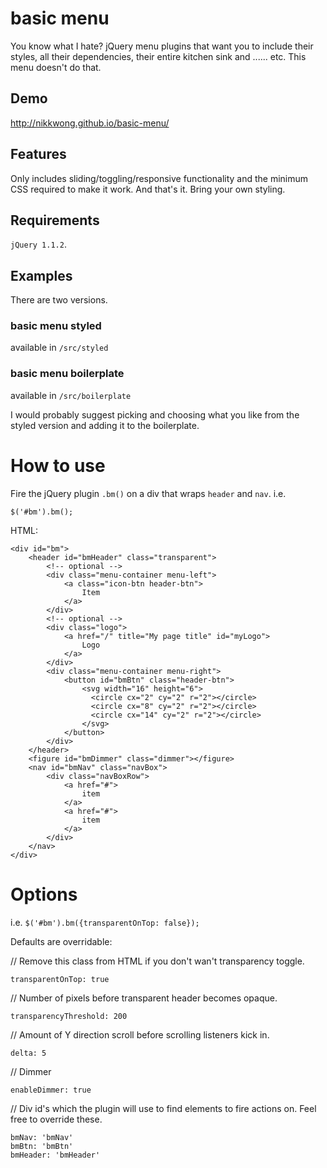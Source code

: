 # basic menu
You know what I hate? jQuery menu plugins that want you to include their styles, all their dependencies, their entire kitchen sink and ...... etc. This menu doesn't do that. 

## Demo

http://nikkwong.github.io/basic-menu/

## Features

Only includes sliding/toggling/responsive functionality and the minimum CSS required to make it work. And that's it. Bring your own styling.

## Requirements

```jQuery 1.1.2```.

## Examples

There are two versions.

### basic menu styled 

available in ```/src/styled```

### basic menu boilerplate

available in ```/src/boilerplate```


I would probably suggest picking and choosing what you like from the styled version and adding it to the boilerplate.


# How to use

Fire the jQuery plugin ```.bm()``` on a div that wraps ```header``` and ```nav```. i.e.

````
$('#bm').bm();
````

HTML: 


````
<div id="bm">
	<header id="bmHeader" class="transparent">
		<!-- optional -->
		<div class="menu-container menu-left">
			<a class="icon-btn header-btn">
				Item
			</a>
		</div>
		<!-- optional -->
		<div class="logo">
			<a href="/" title="My page title" id="myLogo">
				Logo
			</a>
		</div>
		<div class="menu-container menu-right">
			<button id="bmBtn" class="header-btn">
				<svg width="16" height="6">
				  <circle cx="2" cy="2" r="2"></circle>
				  <circle cx="8" cy="2" r="2"></circle>
				  <circle cx="14" cy="2" r="2"></circle>
				</svg>
			</button>
		</div>
	</header>
	<figure id="bmDimmer" class="dimmer"></figure>
	<nav id="bmNav" class="navBox">
		<div class="navBoxRow">
			<a href="#">
				item
			</a>
			<a href="#">
				item
			</a>
		</div>
	</nav>
</div>
````

# Options

i.e. ```$('#bm').bm({transparentOnTop: false});```

Defaults are overridable:


// Remove this class from HTML if you don't wan't transparency toggle.
````
transparentOnTop: true
````

// Number of pixels before transparent header becomes opaque.
````
transparencyThreshold: 200
````

// Amount of Y direction scroll before scrolling listeners kick in.  
````
delta: 5
````

// Dimmer
````
enableDimmer: true
````

// Div id's which the plugin will use to find elements to fire actions on. Feel free to override these.
````
bmNav: 'bmNav'
bmBtn: 'bmBtn'
bmHeader: 'bmHeader'
````